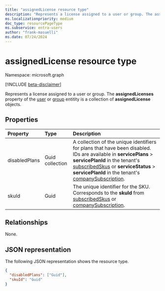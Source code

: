 ```yaml
---
title: "assignedLicense resource type"
description: "Represents a license assigned to a user or group. The assignedLicenses property of the user or group entity is a collection of assignedLicense objects."
ms.localizationpriority: medium
doc_type: resourcePageType
ms.subservice: entra-users
author: "frank-masuelli"
ms.date: 07/24/2024
---
```


# assignedLicense resource type

Namespace: microsoft.graph

[!INCLUDE [beta-disclaimer](../../includes/beta-disclaimer.md)]

Represents a license assigned to a user or group. The **assignedLicenses** property of the [user](user.md) or [group](group.md) entitity is a collection of **assignedLicense** objects.

## Properties
| Property	   | Type	|Description|
|:---------------|:--------|:----------|
|disabledPlans|Guid collection|A collection of the unique identifiers for plans that have been disabled. IDs are available in **servicePlans** > **servicePlanId** in the tenant's [subscribedSkus](../resources/subscribedsku.md) or **serviceStatus** > **servicePlanId** in the tenant's [companySubscription](../resources/subscribedsku.md). |
|skuId|Guid|The unique identifier for the SKU. Corresponds to the **skuId** from [subscribedSkus](../resources/subscribedsku.md) or [companySubscription](../resources/companysubscription.md).|

## Relationships
None.

## JSON representation

The following JSON representation shows the resource type.

<!-- {
  "blockType": "resource",
  "optionalProperties": [

  ],
  "@odata.type": "microsoft.graph.assignedLicense"
}-->

```json
{
  "disabledPlans": ["Guid"],
  "skuId": "Guid"
}

```


<!-- uuid: 8fcb5dbc-d5aa-4681-8e31-b001d5168d79
2015-10-25 14:57:30 UTC -->
<!--
{
  "type": "#page.annotation",
  "description": "assignedLicense resource",
  "keywords": "",
  "section": "documentation",
  "tocPath": "",
  "suppressions": []
}
-->


